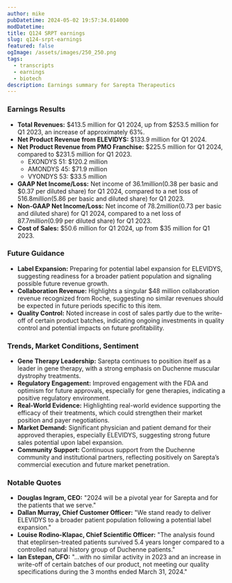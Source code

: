 ```yaml
---
author: mike
pubDatetime: 2024-05-02 19:57:34.014000
modDatetime: 
title: Q124 SRPT earnings
slug: q124-srpt-earnings
featured: false
ogImage: /assets/images/250_250.png
tags:
  - transcripts
  - earnings
  - biotech
description: Earnings summary for Sarepta Therapeutics
---
```

### Earnings Results
- **Total Revenues:** $413.5 million for Q1 2024, up from $253.5 million for Q1 2023, an increase of approximately 63%.
- **Net Product Revenue from ELEVIDYS:** $133.9 million for Q1 2024.
- **Net Product Revenue from PMO Franchise:** $225.5 million for Q1 2024, compared to $231.5 million for Q1 2023.
  - EXONDYS 51: $120.2 million
  - AMONDYS 45: $71.9 million
  - VYONDYS 53: $33.5 million
- **GAAP Net Income/Loss:** Net income of $36.1 million ($0.38 per basic and $0.37 per diluted share) for Q1 2024, compared to a net loss of $516.8 million ($5.86 per basic and diluted share) for Q1 2023.
- **Non-GAAP Net Income/Loss:** Net income of $78.2 million ($0.73 per basic and diluted share) for Q1 2024, compared to a net loss of $87.7 million ($0.99 per diluted share) for Q1 2023.
- **Cost of Sales:** $50.6 million for Q1 2024, up from $35 million for Q1 2023.

### Future Guidance
- **Label Expansion:** Preparing for potential label expansion for ELEVIDYS, suggesting readiness for a broader patient population and signaling possible future revenue growth.
- **Collaboration Revenue:** Highlights a singular $48 million collaboration revenue recognized from Roche, suggesting no similar revenues should be expected in future periods specific to this item.
- **Quality Control:** Noted increase in cost of sales partly due to the write-off of certain product batches, indicating ongoing investments in quality control and potential impacts on future profitability.

### Trends, Market Conditions, Sentiment
- **Gene Therapy Leadership:** Sarepta continues to position itself as a leader in gene therapy, with a strong emphasis on Duchenne muscular dystrophy treatments.
- **Regulatory Engagement:** Improved engagement with the FDA and optimism for future approvals, especially for gene therapies, indicating a positive regulatory environment.
- **Real-World Evidence:** Highlighting real-world evidence supporting the efficacy of their treatments, which could strengthen their market position and payer negotiations.
- **Market Demand:** Significant physician and patient demand for their approved therapies, especially ELEVIDYS, suggesting strong future sales potential upon label expansion.
- **Community Support:** Continuous support from the Duchenne community and institutional partners, reflecting positively on Sarepta’s commercial execution and future market penetration.

### Notable Quotes
- **Douglas Ingram, CEO:** "2024 will be a pivotal year for Sarepta and for the patients that we serve."
- **Dallan Murray, Chief Customer Officer:** "We stand ready to deliver ELEVIDYS to a broader patient population following a potential label expansion."
- **Louise Rodino-Klapac, Chief Scientific Officer:** "The analysis found that eteplirsen-treated patients survived 5.4 years longer compared to a controlled natural history group of Duchenne patients."
- **Ian Estepan, CFO:** "...with no similar activity in 2023 and an increase in write-off of certain batches of our product, not meeting our quality specifications during the 3 months ended March 31, 2024."

